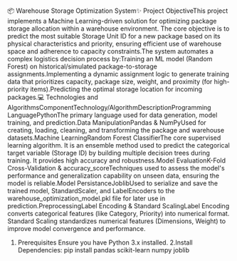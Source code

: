 📦 Warehouse Storage Optimization System✨ 
          Project ObjectiveThis project implements a Machine Learning-driven solution for optimizing package storage allocation within a warehouse environment. The core objective is to predict the most suitable Storage Unit ID for a new package based on its physical characteristics and priority, ensuring efficient use of warehouse space and adherence to capacity constraints.The system automates a complex logistics decision process by:Training an ML model (Random Forest) on historical/simulated package-to-storage assignments.Implementing a dynamic assignment logic to generate training data that prioritizes capacity, package size, weight, and proximity (for high-priority items).Predicting the optimal storage location for incoming packages.💻 Technologies and AlgorithmsComponentTechnology/AlgorithmDescriptionProgramming LanguagePythonThe primary language used for data generation, model training, and prediction.Data ManipulationPandas & NumPyUsed for creating, loading, cleaning, and transforming the package and warehouse datasets.Machine LearningRandom Forest ClassifierThe core supervised learning algorithm. It is an ensemble method used to predict the categorical target variable (Storage ID) by building multiple decision trees during training. It provides high accuracy and robustness.Model EvaluationK-Fold Cross-Validation & accuracy_scoreTechniques used to assess the model's performance and generalization capability on unseen data, ensuring the model is reliable.Model PersistanceJoblibUsed to serialize and save the trained model, StandardScaler, and LabelEncoders to the warehouse_optimization_model.pkl file for later use in prediction.PreprocessingLabel Encoding & Standard ScalingLabel Encoding converts categorical features (like Category, Priority) into numerical format. Standard Scaling standardizes numerical features (Dimensions, Weight) to improve model convergence and performance.

1. Prerequisites
Ensure you have Python 3.x installed.
2.Install Dependencies:
pip install pandas scikit-learn numpy joblib
